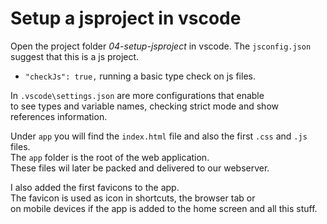 # Setup a jsproject in vscode

Open the project folder *04-setup-jsproject* in vscode.
The `jsconfig.json` suggest that this is a js project.
- `"checkJs": true,` running a basic type check on js files.

 In `.vscode\settings.json` are more configurations that enable  
 to see types and variable names, checking strict mode and show references information. 

Under `app` you will find the `index.html` file and also the first `.css` and `.js` files.  
The `app` folder is the root of the web application.  
These files wil later be packed and delivered to our webserver.

I also added the first favicons to the app.  
The favicon is used as icon in shortcuts, the browser tab or  
on mobile devices if the app is added to the home screen and all this stuff.

